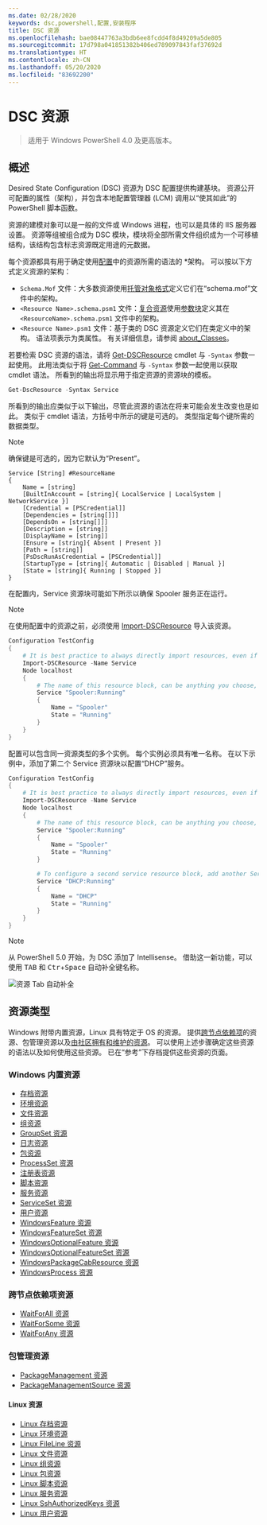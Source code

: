 ```yaml
---
ms.date: 02/28/2020
keywords: dsc,powershell,配置,安装程序
title: DSC 资源
ms.openlocfilehash: bae08447763a3bdb6ee8fcdd4f8d49209a5de805
ms.sourcegitcommit: 17d798a041851382b406ed789097843faf37692d
ms.translationtype: HT
ms.contentlocale: zh-CN
ms.lasthandoff: 05/20/2020
ms.locfileid: "83692200"
---
```

# <a name="dsc-resources"></a>DSC 资源

> 适用于 Windows PowerShell 4.0 及更高版本。

## <a name="overview"></a>概述

Desired State Configuration (DSC) 资源为 DSC 配置提供构建基块。 资源公开可配置的属性（架构），并包含本地配置管理器 (LCM) 调用以“使其如此”的 PowerShell 脚本函数。

资源的建模对象可以是一般的文件或 Windows 进程，也可以是具体的 IIS 服务器设置。 资源等组被组合成为 DSC 模块，模块将全部所需文件组织成为一个可移植结构，该结构包含标志资源既定用途的元数据。

每个资源都具有用于确定使用[配置](../configurations/configurations.md)中的资源所需的语法的 *架构。
可以按以下方式定义资源的架构：

- `Schema.Mof` 文件：大多数资源使用[托管对象格式](/windows/desktop/wmisdk/managed-object-format--mof-)定义它们在“schema.mof”文件中的架构。
- `<Resource Name>.schema.psm1` 文件：[复合资源](../configurations/compositeConfigs.md)使用[参数块](/powershell/module/microsoft.powershell.core/about/about_functions?view=powershell-6#functions-with-parameters)定义其在 `<ResourceName>.schema.psm1` 文件中的架构。
- `<Resource Name>.psm1` 文件：基于类的 DSC 资源定义它们在类定义中的架构。 语法项表示为类属性。 有关详细信息，请参阅 [about_Classes](/powershell/module/psdesiredstateconfiguration/about/about_classes_and_dsc)。

若要检索 DSC 资源的语法，请将 [Get-DSCResource](/powershell/module/PSDesiredStateConfiguration/Get-DscResource) cmdlet 与 `-Syntax` 参数一起使用。 此用法类似于将 [Get-Command](/powershell/module/microsoft.powershell.core/get-command) 与 `-Syntax` 参数一起使用以获取 cmdlet 语法。 所看到的输出将显示用于指定资源的资源块的模板。

```powershell
Get-DscResource -Syntax Service
```

所看到的输出应类似于以下输出，尽管此资源的语法在将来可能会发生改变也是如此。 类似于 cmdlet 语法，方括号中所示的键是可选的。 类型指定每个键所需的数据类型。

> [!NOTE]
> 确保键是可选的，因为它默认为“Present”。

```output
Service [String] #ResourceName
{
    Name = [string]
    [BuiltInAccount = [string]{ LocalService | LocalSystem | NetworkService }]
    [Credential = [PSCredential]]
    [Dependencies = [string[]]]
    [DependsOn = [string[]]]
    [Description = [string]]
    [DisplayName = [string]]
    [Ensure = [string]{ Absent | Present }]
    [Path = [string]]
    [PsDscRunAsCredential = [PSCredential]]
    [StartupType = [string]{ Automatic | Disabled | Manual }]
    [State = [string]{ Running | Stopped }]
}
```

在配置内，Service 资源块可能如下所示以确保 Spooler 服务正在运行。

> [!NOTE]
> 在使用配置中的资源之前，必须使用 [Import-DSCResource](../configurations/import-dscresource.md) 导入该资源。

```powershell
Configuration TestConfig
{
    # It is best practice to always directly import resources, even if the resource is a built-in resource.
    Import-DSCResource -Name Service
    Node localhost
    {
        # The name of this resource block, can be anything you choose, as long as it is of type [String] as indicated by the schema.
        Service "Spooler:Running"
        {
            Name = "Spooler"
            State = "Running"
        }
    }
}
```

配置可以包含同一资源类型的多个实例。 每个实例必须具有唯一名称。 在以下示例中，添加了第二个 Service 资源块以配置“DHCP”服务。

```powershell
Configuration TestConfig
{
    # It is best practice to always directly import resources, even if the resource is a built-in resource.
    Import-DSCResource -Name Service
    Node localhost
    {
        # The name of this resource block, can be anything you choose, as long as it is of type [String] as indicated by the schema.
        Service "Spooler:Running"
        {
            Name = "Spooler"
            State = "Running"
        }

        # To configure a second service resource block, add another Service resource block and use a unique name.
        Service "DHCP:Running"
        {
            Name = "DHCP"
            State = "Running"
        }
    }
}
```

> [!NOTE]
> 从 PowerShell 5.0 开始，为 DSC 添加了 Intellisense。 借助这一新功能，可以使用 <kbd>TAB</kbd> 和 <kbd>Ctr</kbd>+<kbd>Space</kbd> 自动补全键名称。

![资源 Tab 自动补全](media/resources/resource-tabcompletion.png)

## <a name="types-of-resources"></a>资源类型

Windows 附带内置资源，Linux 具有特定于 OS 的资源。 提供[跨节点依赖项](../configurations/crossNodeDependencies.md)的资源、包管理资源以及[由社区拥有和维护的资源](https://github.com/dsccommunity)。 可以使用上述步骤确定这些资源的语法以及如何使用这些资源。 已在“参考”下存档提供这些资源的页面。

### <a name="windows-built-in-resources"></a>Windows 内置资源

- [存档资源](../reference/resources/windows/archiveResource.md)
- [环境资源](../reference/resources/windows/environmentResource.md)
- [文件资源](../reference/resources/windows/fileResource.md)
- [组资源](../reference/resources/windows/groupResource.md)
- [GroupSet 资源](../reference/resources/windows/groupSetResource.md)
- [日志资源](../reference/resources/windows/logResource.md)
- [包资源](../reference/resources/windows/packageResource.md)
- [ProcessSet 资源](../reference/resources/windows/ProcessSetResource.md)
- [注册表资源](../reference/resources/windows/registryResource.md)
- [脚本资源](../reference/resources/windows/scriptResource.md)
- [服务资源](../reference/resources/windows/serviceResource.md)
- [ServiceSet 资源](../reference/resources/windows/serviceSetResource.md)
- [用户资源](../reference/resources/windows/userResource.md)
- [WindowsFeature 资源](../reference/resources/windows/windowsFeatureResource.md)
- [WindowsFeatureSet 资源](../reference/resources/windows/windowsFeatureSetResource.md)
- [WindowsOptionalFeature 资源](../reference/resources/windows/windowsOptionalFeatureResource.md)
- [WindowsOptionalFeatureSet 资源](../reference/resources/windows/windowsOptionalFeatureSetResource.md)
- [WindowsPackageCabResource 资源](../reference/resources/windows/windowsPackageCabResource.md)
- [WindowsProcess 资源](../reference/resources/windows/windowsProcessResource.md)

### <a name="cross-node-dependency-resources"></a>跨节点依赖项资源

- [WaitForAll 资源](../reference/resources/windows/waitForAllResource.md)
- [WaitForSome 资源](../reference/resources/windows/waitForSomeResource.md)
- [WaitForAny 资源](../reference/resources/windows/waitForAnyResource.md)

### <a name="package-management-resources"></a>包管理资源

- [PackageManagement 资源](../reference/resources/packagemanagement/PackageManagementDscResource.md)
- [PackageManagementSource 资源](../reference/resources/packagemanagement/PackageManagementSourceDscResource.md)

#### <a name="linux-resources"></a>Linux 资源

- [Linux 存档资源](../reference/resources/linux/lnxArchiveResource.md)
- [Linux 环境资源](../reference/resources/linux/lnxEnvironmentResource.md)
- [Linux FileLine 资源](../reference/resources/linux/lnxFileLineResource.md)
- [Linux 文件资源](../reference/resources/linux/lnxFileResource.md)
- [Linux 组资源](../reference/resources/linux/lnxGroupResource.md)
- [Linux 包资源](../reference/resources/linux/lnxPackageResource.md)
- [Linux 脚本资源](../reference/resources/linux/lnxScriptResource.md)
- [Linux 服务资源](../reference/resources/linux/lnxServiceResource.md)
- [Linux SshAuthorizedKeys 资源](../reference/resources/linux/lnxSshAuthorizedKeysResource.md)
- [Linux 用户资源](../reference/resources/linux/lnxUserResource.md)
